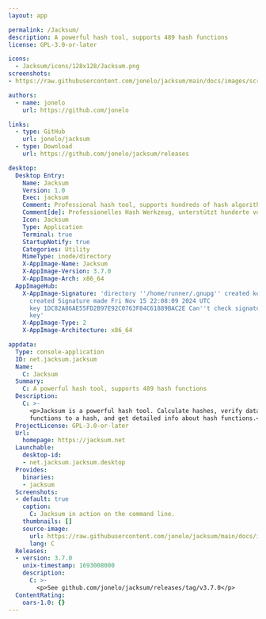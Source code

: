 ```yaml
---
layout: app

permalink: /Jacksum/
description: A powerful hash tool, supports 489 hash functions
license: GPL-3.0-or-later

icons:
  - Jacksum/icons/128x128/Jacksum.png
screenshots:
- https://raw.githubusercontent.com/jonelo/jacksum/main/docs/images/screenshot-jacksum_on_ubuntu-cli_examples.png

authors:
  - name: jonelo
    url: https://github.com/jonelo

links:
  - type: GitHub
    url: jonelo/jacksum
  - type: Download
    url: https://github.com/jonelo/jacksum/releases

desktop:
  Desktop Entry:
    Name: Jacksum
    Version: 1.0
    Exec: jacksum
    Comment: Professional hash tool, supports hundreds of hash algorithms
    Comment[de]: Professionelles Hash Werkzeug, unterstützt hunderte von Hash Algorithmen
    Icon: Jacksum
    Type: Application
    Terminal: true
    StartupNotify: true
    Categories: Utility
    MimeType: inode/directory
    X-AppImage-Name: Jacksum
    X-AppImage-Version: 3.7.0
    X-AppImage-Arch: x86_64
  AppImageHub:
    X-AppImage-Signature: 'directory ''/home/runner/.gnupg'' created keybox ''/home/runner/.gnupg/pubring.kbx''
      created Signature made Fri Nov 15 22:08:09 2024 UTC                using EDDSA
      key 1DC82A86AE55FD2B97E92C0763F84C61889BAC2E Can''t check signature: No public
      key'
    X-AppImage-Type: 2
    X-AppImage-Architecture: x86_64

appdata:
  Type: console-application
  ID: net.jacksum.jacksum
  Name:
    C: Jacksum
  Summary:
    C: A powerful hash tool, supports 489 hash functions
  Description:
    C: >-
      <p>Jacksum is a powerful hash tool. Calculate hashes, verify data integrity, find files by their fingerprints, find hash
      functions to a hash, and get detailed info about hash functions.</p>
  ProjectLicense: GPL-3.0-or-later
  Url:
    homepage: https://jacksum.net
  Launchable:
    desktop-id:
    - net.jacksum.jacksum.desktop
  Provides:
    binaries:
    - jacksum
  Screenshots:
  - default: true
    caption:
      C: Jacksum in action on the command line.
    thumbnails: []
    source-image:
      url: https://raw.githubusercontent.com/jonelo/jacksum/main/docs/images/screenshot-jacksum_on_ubuntu-cli_examples.png
      lang: C
  Releases:
  - version: 3.7.0
    unix-timestamp: 1693008000
    description:
      C: >-
        <p>See github.com/jonelo/jacksum/releases/tag/v3.7.0</p>
  ContentRating:
    oars-1.0: {}
---
```

